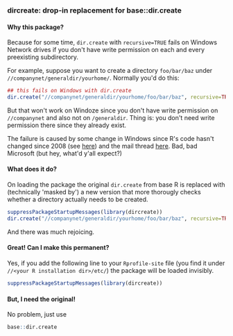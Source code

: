 
### dircreate: drop-in replacement for base::dir.create

#### Why this package?

Because for some time, `dir.create` with `recursive=TRUE` fails on Windows
Network drives if you don't have write permission on each and every preexisting
subdirectory. 

For example, suppose you want to create a directory `foo/bar/baz` under
`//companynet/generaldir/yourhome/`. Normally you'd do this:

```r
## this fails on Windows with dir.create
dir.create("//companynet/generaldir/yourhome/foo/bar/baz", recursive=TRUE)
```

But that won't work on Windoze since you don't have write permission on
`//companynet` and also not on `/generaldir`. Thing is: you don't need write
permission there since they already exist. 



The failure is caused by some change in Windows since R's code hasn't changed
since 2008 (see
[here](https://bugs.r-project.org/bugzilla/show_bug.cgi?id=17159)) and the mail
thread
[here](http://r.789695.n4.nabble.com/Recursive-dir-create-on-Windows-shares-td4725108.html). Bad, bad Microsoft (but hey, what'd y'all expect?) 



#### What does it do?
On loading the package the original `dir.create` from base R is replaced
with (technically 'masked by') a new version that more thorougly checks
whether a directory actually needs to be created.

```r
suppressPackageStartupMessages(library(dircreate))
dir.create("//companynet/generaldir/yourhome/foo/bar/baz", recursive=TRUE)
```

And there was much rejoicing.


#### Great! Can I make this permanent?
Yes, if you add the following line to your `Rprofile-site` file (you find it
under `//<your R installation dir>/etc/`) the package will be loaded invisibly.

```r
suppressPackageStartupMessages(library(dircreate))
```

#### But, I need the original!
No problem, just use

```r
base::dir.create
```








